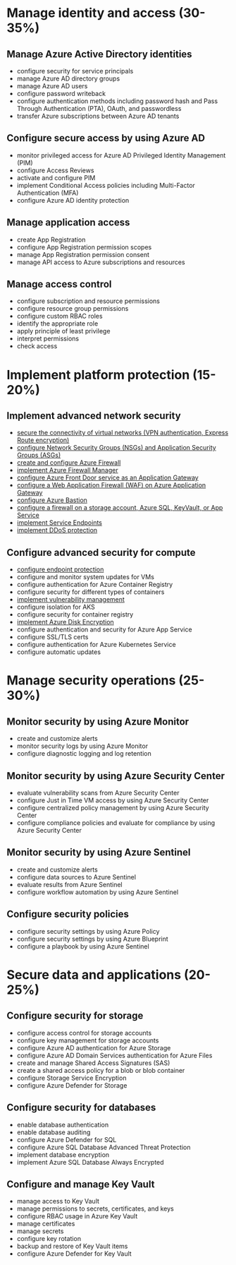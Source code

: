 # Manage identity and access (30-35%)
## Manage Azure Active Directory identities
- configure security for service principals
- manage Azure AD directory groups
- manage Azure AD users
- configure password writeback
- configure authentication methods including password hash and Pass Through Authentication (PTA), OAuth, and passwordless
- transfer Azure subscriptions between Azure AD tenants
## Configure secure access by using Azure AD
- monitor privileged access for Azure AD Privileged Identity Management (PIM)
- configure Access Reviews
- activate and configure PIM
- implement Conditional Access policies including Multi-Factor Authentication (MFA)
- configure Azure AD identity protection
## Manage application access
- create App Registration
- configure App Registration permission scopes
- manage App Registration permission consent
- manage API access to Azure subscriptions and resources
## Manage access control
- configure subscription and resource permissions
- configure resource group permissions
- configure custom RBAC roles
- identify the appropriate role
- apply principle of least privilege
- interpret permissions
- check access
# Implement platform protection (15-20%)
## Implement advanced network security
- [secure the connectivity of virtual networks (VPN authentication, Express Route
encryption)](vpn_gateway_and_express_route.md)
- [configure Network Security Groups (NSGs) and Application Security Groups (ASGs)](Network_Security_Groups_and_Application_Security_Groups.md)
- [create and configure Azure Firewall](Azure_Firewall.md)
- [implement Azure Firewall Manager](Azure_Firewall_Manager.md)
- [configure Azure Front Door service as an Application Gateway](configure_Azure_Front_Door.md)
- [configure a Web Application Firewall (WAF) on Azure Application Gateway](configure_Azure_Application_Gateway.md)
- [configure Azure Bastion](configure_Azure_Bastion.md)
- [configure a firewall on a storage account, Azure SQL, KeyVault, or App Service](configure_a_firewall_on_common_services.md)
- [implement Service Endpoints](implement_Service_Endpoints.md)
- [implement DDoS protection](implement_DDoS_protection.md)
## Configure advanced security for compute
- [configure endpoint protection](configure_endpoint_protection.md)
- configure and monitor system updates for VMs
- configure authentication for Azure Container Registry
- configure security for different types of containers
- [implement vulnerability management](implement_vulnerability_management.md)
- configure isolation for AKS
- configure security for container registry
- [implement Azure Disk Encryption](implement_azure_disk_encryption.md)
- configure authentication and security for Azure App Service
- configure SSL/TLS certs
- configure authentication for Azure Kubernetes Service
- configure automatic updates
# Manage security operations (25-30%)
## Monitor security by using Azure Monitor
- create and customize alerts
- monitor security logs by using Azure Monitor
- configure diagnostic logging and log retention
## Monitor security by using Azure Security Center
- evaluate vulnerability scans from Azure Security Center
- configure Just in Time VM access by using Azure Security Center
- configure centralized policy management by using Azure Security Center
- configure compliance policies and evaluate for compliance by using Azure Security
Center
## Monitor security by using Azure Sentinel
- create and customize alerts
- configure data sources to Azure Sentinel
- evaluate results from Azure Sentinel
- configure workflow automation by using Azure Sentinel
## Configure security policies
- configure security settings by using Azure Policy
- configure security settings by using Azure Blueprint
- configure a playbook by using Azure Sentinel
# Secure data and applications (20-25%)
## Configure security for storage
- configure access control for storage accounts
- configure key management for storage accounts
- configure Azure AD authentication for Azure Storage
- configure Azure AD Domain Services authentication for Azure Files
- create and manage Shared Access Signatures (SAS)
- create a shared access policy for a blob or blob container
- configure Storage Service Encryption
- configure Azure Defender for Storage
## Configure security for databases
- enable database authentication
- enable database auditing
- configure Azure Defender for SQL
- configure Azure SQL Database Advanced Threat Protection
- implement database encryption
- implement Azure SQL Database Always Encrypted
## Configure and manage Key Vault
- manage access to Key Vault
- manage permissions to secrets, certificates, and keys
- configure RBAC usage in Azure Key Vault
- manage certificates
- manage secrets
- configure key rotation
- backup and restore of Key Vault items
- configure Azure Defender for Key Vault
